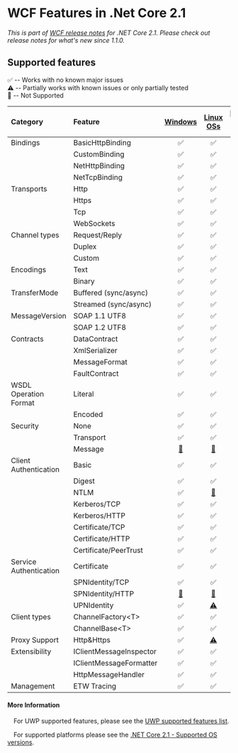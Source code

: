WCF Features in .Net Core 2.1
======================================================
*This is part of [WCF release notes](https://github.com/dotnet/wcf/releases/tag/v2.1.0) for .NET Core 2.1. Please check out release notes for what's new since 1.1.0.*

Supported features
------------
:white_check_mark: -- Works with no known major issues  
:warning: --  Partially works with known issues or only partially tested  
:no_entry_sign: -- Not Supported  

| Category     |  Feature              |  [Windows](#platforms)       |   [Linux OSs](#platforms)        |   [Mac OS X](#platforms)  |
| :-------     | :--------             | :-------:                          |  :------:                                  |   :-----:                           |
|Bindings      |BasicHttpBinding       |:white_check_mark:                  |:white_check_mark:                          | :white_check_mark:                  |
|              |CustomBinding          |:white_check_mark:                  |:white_check_mark:                          | :white_check_mark:                  |
|              |NetHttpBinding         |:white_check_mark:                  |:white_check_mark:                          | :white_check_mark:                  |
|              |NetTcpBinding          |:white_check_mark:                  |:white_check_mark:                          | :white_check_mark:    |
|Transports    |Http                   |:white_check_mark:                  |:white_check_mark:                         | :white_check_mark:                  |
|              |Https                  |:white_check_mark:                  |:white_check_mark:                         | :white_check_mark:           |
|              |Tcp                    |:white_check_mark:                  |:white_check_mark:                         | :white_check_mark:          |
|              |WebSockets             |:white_check_mark:                  |:white_check_mark:           | :white_check_mark:    |
|Channel types |Request/Reply          |:white_check_mark:                  |:white_check_mark:                         | :white_check_mark:                  |
|              |Duplex                 |:white_check_mark:                  |:white_check_mark:                         | :white_check_mark:                  |
|              |Custom                 |:white_check_mark:                  |:white_check_mark:                         | :white_check_mark:                  |
|Encodings     |Text                   |:white_check_mark:                  |:white_check_mark:                         | :white_check_mark:                  |
|              |Binary                 |:white_check_mark:                  |:white_check_mark:                         | :white_check_mark:                  |
|TransferMode  |Buffered (sync/async)  |:white_check_mark:                  |:white_check_mark:                         | :white_check_mark:                  |
|              |Streamed (sync/async)  |:white_check_mark:                  |:white_check_mark:                         | :white_check_mark:           |
|MessageVersion|SOAP 1.1 UTF8          |:white_check_mark:                  |:white_check_mark:                         | :white_check_mark:                  |
|              |SOAP 1.2 UTF8          |:white_check_mark:                  |:white_check_mark:                         | :white_check_mark:                  |
|Contracts     |DataContract           |:white_check_mark:                  |:white_check_mark:                         | :white_check_mark:                  |
|              |XmlSerializer          |:white_check_mark:                  |:white_check_mark:                         | :white_check_mark:                  |
|              |MessageFormat          |:white_check_mark:                  |:white_check_mark:                         | :white_check_mark:                  |
|              |FaultContract          |:white_check_mark:                  |:white_check_mark:                         | :white_check_mark:                  |
|WSDL Operation Format     |Literal           |:white_check_mark:                  |:white_check_mark:                         | :white_check_mark:                  |
|              |Encoded          |:white_check_mark:                  |:white_check_mark:                         | :white_check_mark:                  |
|Security      |None                   |:white_check_mark:                  |:white_check_mark:                         | :white_check_mark:                  |
|              |Transport              |:white_check_mark:                  |:white_check_mark:                         | :white_check_mark:                  |
|              |Message                |[:no_entry_sign:](https://github.com/dotnet/wcf/releases/tag/v2.0.0)    |[:no_entry_sign:](https://github.com/dotnet/wcf/releases/tag/v2.0.0)           | [:no_entry_sign:](https://github.com/dotnet/wcf/releases/tag/v2.0.0)    |
|Client Authentication|Basic           |:white_check_mark:                  |:white_check_mark:                         | :white_check_mark:                  |
|              |Digest                 |:white_check_mark:                  |:white_check_mark:                         | :white_check_mark:|
|              |NTLM                   |:white_check_mark:                  |[:no_entry_sign:](https://github.com/dotnet/wcf/releases/tag/v2.0.0)           | [:no_entry_sign:](https://github.com/dotnet/wcf/releases/tag/v2.0.0)    |
|              |Kerberos/TCP           |:white_check_mark:                  |:white_check_mark:                         | :white_check_mark:                  |
|              |Kerberos/HTTP          |:white_check_mark:                  |:white_check_mark:           | :white_check_mark:    |
|              |Certificate/TCP       |:white_check_mark:                  |:white_check_mark:                         | :white_check_mark:                  |
|              |Certificate/HTTP      |:white_check_mark:                  |:white_check_mark:                         | :white_check_mark:                      |:white_check_mark: 
|              |Certificate/PeerTrust      |:white_check_mark:                  |:white_check_mark:                         | [:no_entry_sign:](https://github.com/dotnet/wcf/releases/tag/v2.0.0)                     |
|Service Authentication|Certificate    |:white_check_mark:                  |:white_check_mark:                         | :white_check_mark:                  |
|              |SPNIdentity/TCP    |:white_check_mark:          |:white_check_mark:                  | :white_check_mark:          |
|              |SPNIdentity/HTTP    |[:no_entry_sign:](https://github.com/dotnet/wcf/releases/tag/v2.0.0)          |[:no_entry_sign:](https://github.com/dotnet/wcf/releases/tag/v2.0.0)                  | [:no_entry_sign:](https://github.com/dotnet/wcf/releases/tag/v2.0.0)          |
|              |UPNIdentity    |:white_check_mark:          |[:warning:](https://github.com/dotnet/wcf/releases/tag/v2.0.0)                   | [:warning:](https://github.com/dotnet/wcf/releases/tag/v2.0.0)          |
|Client types  |ChannelFactory\<T\>    |:white_check_mark:                  |:white_check_mark:                         | :white_check_mark:                  |
|              |ChannelBase\<T\>       |:white_check_mark:                  |:white_check_mark:                         | :white_check_mark:                  |
|Proxy Support  |Http&Https    |:white_check_mark:                  |[:warning:](https://github.com/dotnet/wcf/releases/tag/v2.1.0)                   | [:warning:](https://github.com/dotnet/wcf/releases/tag/v2.1.0)          |                  |
|Extensibility |IClientMessageInspector|:white_check_mark:                  |:white_check_mark:                         | :white_check_mark:                  |
|              |IClientMessageFormatter|:white_check_mark:                  |:white_check_mark:                         | :white_check_mark:                  |
|              |HttpMessageHandler     |:white_check_mark:                  |:white_check_mark:                         | :white_check_mark:                  |
|Management    |ETW Tracing            |:white_check_mark:                  |:white_check_mark:          |:white_check_mark:     |          


#### More Information
&ensp;&ensp;For UWP supported features, please see the [UWP supported features list](https://github.com/dotnet/wcf/blob/master/release-notes/UWPSupportedFeatures-v6.1.md).

&ensp;&ensp;For supported platforms please see the [.NET Core 2.1 - Supported OS versions](https://github.com/dotnet/core/blob/master/release-notes/2.1/2.1-supported-os.md).
